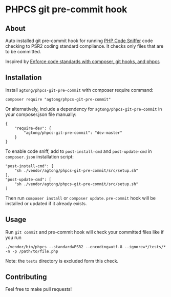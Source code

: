 # PHPCS git pre-commit hook

## About

Auto installed git pre-commit hook for running [PHP Code Sniffer](https://github.com/squizlabs/PHP_CodeSniffer)
code checking to PSR2 coding standard compliance. It checks only files that are to be committed.

Inspired by [Enforce code standards with composer, git hooks, and phpcs](http://tech.zumba.com/2014/04/14/control-code-quality/)

## Installation

Install `agtong/phpcs-git-pre-commit` with composer require command:

    composer require "agtong/phpcs-git-pre-commit"

Or alternatively, include a dependency for `agtong/phpcs-git-pre-commit` in your composer.json file manually:

    {
        "require-dev": {
            "agtong/phpcs-git-pre-commit": "dev-master"
        }
    }

To enable code sniff, аdd to `post-install-cmd` and `post-update-cmd` in `composer.json` installation script:

    "post-install-cmd": [
        "sh ./vendor/agtong/phpcs-git-pre-commit/src/setup.sh"
    ],
    "post-update-cmd": [
        "sh ./vendor/agtong/phpcs-git-pre-commit/src/setup.sh"
    ]

Then run `composer install` or `composer update`. `pre-commit` hook will be installed or updated if it already exists.

## Usage

Run `git commit` and pre-commit hook will check your committed files like if you run

    ./vendor/bin/phpcs --standard=PSR2 --encoding=utf-8 --ignore=*/tests/* -n -p /path/to/file.php

Note: the `tests` directory is excluded form this check.

## Contributing

Feel free to make pull requests!
